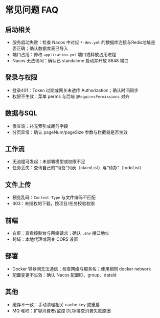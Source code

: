 # 常见问题 FAQ

## 启动相关
- 服务启动失败：检查 Nacos 中对应 `*-dev.yml` 的数据库连接与Redis地址是否正确；确认数据库表已导入
- 端口占用：修改 `application.yml` 端口或释放占用进程
- Nacos 无法访问：确认已 standalone 启动并开放 8848 端口

## 登录与权限
- 登录401：Token 过期或网关未透传 Authorization；确认时间同步
- 权限不生效：菜单 perms 与后端 `@RequiresPermissions` 对齐

## 数据与SQL
- 慢查询：补充索引或裁剪字段
- 分页异常：确认 pageNum/pageSize 参数与拦截器是否生效

## 工作流
- 无流程可发起：未部署模型或权限不足
- 任务丢失：查询自己的“待签”列表（claimList）与“待办”（todoList）

## 文件上传
- 预览乱码：`Content-Type` 与文件编码不匹配
- 403：未授权的下载，按项目/任务校验权限

## 前端
- 白屏：查看控制台与网络请求；确认 `.env` 接口地址
- 跨域：本地代理或网关 CORS 设置

## 部署
- Docker 容器间无法通信：检查网络与服务名；使用相同 docker network
- 配置变更不生效：确认 Nacos 配置ID、group、dataId

## 其他
- 缓存不一致：手动清理相关 cache key 或重启
- MQ 堆积：扩容消费者/监控 DLQ/排查消费失败原因
